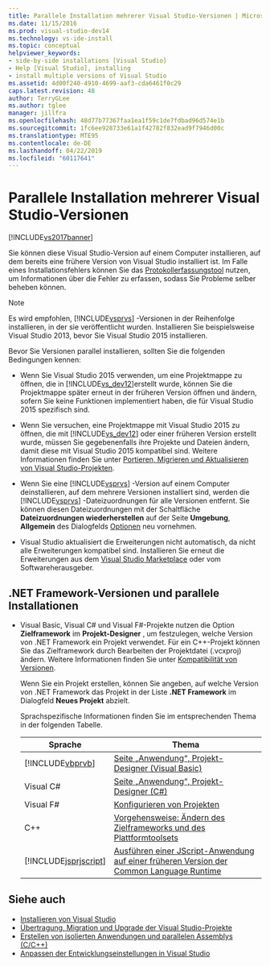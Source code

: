 ```yaml
---
title: Parallele Installation mehrerer Visual Studio-Versionen | Microsoft-Dokumentation
ms.date: 11/15/2016
ms.prod: visual-studio-dev14
ms.technology: vs-ide-install
ms.topic: conceptual
helpviewer_keywords:
- side-by-side installations [Visual Studio]
- Help [Visual Studio], installing
- install multiple versions of Visual Studio
ms.assetid: 4d00f240-4910-4699-aaf3-cda6461f0c29
caps.latest.revision: 48
author: TerryGLee
ms.author: tglee
manager: jillfra
ms.openlocfilehash: 48d77b77367faa1ea1f59c1de7fdbad96d574e1b
ms.sourcegitcommit: 1fc6ee928733e61a1f42782f832ead9f7946d00c
ms.translationtype: MTE95
ms.contentlocale: de-DE
ms.lasthandoff: 04/22/2019
ms.locfileid: "60117641"
---
```

# <a name="install-visual-studio-versions-side-by-side"></a>Parallele Installation mehrerer Visual Studio-Versionen
[!INCLUDE[vs2017banner](../includes/vs2017banner.md)]

Sie können diese Visual Studio-Version auf einem Computer installieren, auf dem bereits eine frühere Version von Visual Studio installiert ist. Im Falle eines Installationsfehlers können Sie das [Protokollerfassungstool](http://go.microsoft.com/fwlink/?LinkId=262077) nutzen, um Informationen über die Fehler zu erfassen, sodass Sie Probleme selber beheben können.

> [!NOTE]
> Es wird empfohlen, [!INCLUDE[vsprvs](../includes/vsprvs-md.md)] -Versionen in der Reihenfolge installieren, in der sie veröffentlicht wurden. Installieren Sie beispielsweise Visual Studio 2013, bevor Sie Visual Studio 2015 installieren.

 Bevor Sie Versionen parallel installieren, sollten Sie die folgenden Bedingungen kennen:

- Wenn Sie Visual Studio 2015 verwenden, um eine Projektmappe zu öffnen, die in [!INCLUDE[vs_dev12](../includes/vs-dev12-md.md)]erstellt wurde, können Sie die Projektmappe später erneut in der früheren Version öffnen und ändern, sofern Sie keine Funktionen implementiert haben, die für Visual Studio 2015 spezifisch sind.

- Wenn Sie versuchen, eine Projektmappe mit Visual Studio 2015 zu öffnen, die mit [!INCLUDE[vs_dev12](../includes/vs-dev12-md.md)] oder einer früheren Version erstellt wurde, müssen Sie gegebenenfalls ihre Projekte und Dateien ändern, damit diese mit Visual Studio 2015 kompatibel sind. Weitere Informationen finden Sie unter [Portieren, Migrieren und Aktualisieren von Visual Studio-Projekten](/visualstudio/porting/port-migrate-and-upgrade-visual-studio-projects?view=vs-2015).

- Wenn Sie eine [!INCLUDE[vsprvs](../includes/vsprvs-md.md)] -Version auf einem Computer deinstallieren, auf dem mehrere Versionen installiert sind, werden die [!INCLUDE[vsprvs](../includes/vsprvs-md.md)] -Dateizuordnungen für alle Versionen entfernt. Sie können diesen Dateizuordnungen mit der Schaltfläche **Dateizuordnungen wiederherstellen** auf der Seite **Umgebung**, **Allgemein** des Dialogfelds [Optionen](../ide/reference/general-environment-options-dialog-box.md) neu vornehmen.

- Visual Studio aktualisiert die Erweiterungen nicht automatisch, da nicht alle Erweiterungen kompatibel sind. Installieren Sie erneut die Erweiterungen aus dem [Visual Studio Marketplace](http://go.microsoft.com/fwlink/?LinkId=178891) oder vom Softwareherausgeber.

## <a name="net-framework-versions-and-side-by-side-installations"></a>.NET Framework-Versionen und parallele Installationen

- Visual Basic, Visual C# und Visual F#-Projekte nutzen die Option **Zielframework** im **Projekt-Designer** , um festzulegen, welche Version von .NET Framework ein Projekt verwendet. Für ein C++-Projekt können Sie das Zielframework durch Bearbeiten der Projektdatei (.vcxproj) ändern. Weitere Informationen finden Sie unter [Kompatibilität von Versionen](http://msdn.microsoft.com/library/2f25e522-456a-48c3-8a53-e5f39275649f).

     Wenn Sie ein Projekt erstellen, können Sie angeben, auf welche Version von .NET Framework das Projekt in der Liste **.NET Framework** im Dialogfeld **Neues Projekt** abzielt.

     Sprachspezifische Informationen finden Sie im entsprechenden Thema in der folgenden Tabelle.

    |Sprache|Thema|
    |--------------|-----------|
    |[!INCLUDE[vbprvb](../includes/vbprvb-md.md)]|[Seite „Anwendung“, Projekt-Designer (Visual Basic)](../ide/reference/application-page-project-designer-visual-basic.md)|
    |Visual C#|[Seite „Anwendung“, Projekt-Designer (C#)](../ide/reference/application-page-project-designer-csharp.md)|
    |Visual F#|[Konfigurieren von Projekten](http://msdn.microsoft.com/library/a1489abb-6294-4f8f-b71f-2cb126393526)|
    |C++|[Vorgehensweise: Ändern des Zielframeworks und des Plattformtoolsets](http://msdn.microsoft.com/library/031b1d54-e6e1-4da7-9868-3e75a87d9ffe)|
    |[!INCLUDE[jsprjscript](../includes/jsprjscript-md.md)]|[Ausführen einer JScript-Anwendung auf einer früheren Version der Common Language Runtime](http://msdn.microsoft.com/bbea51b5-ac03-4e6c-b9a6-f487ef63eda5)|

## <a name="see-also"></a>Siehe auch

- [Installieren von Visual Studio](../install/install-visual-studio-2015.md)
- [Übertragung, Migration und Upgrade der Visual Studio-Projekte](/visualstudio/porting/port-migrate-and-upgrade-visual-studio-projects?view=vs-2015)
- [Erstellen von isolierten Anwendungen und parallelen Assemblys (C/C++)](http://msdn.microsoft.com/library/9465904e-76f7-48bd-bb3f-c55d8f1699b6)
- [Anpassen der Entwicklungseinstellungen in Visual Studio](http://msdn.microsoft.com/22c4debb-4e31-47a8-8f19-16f328d7dcd3)